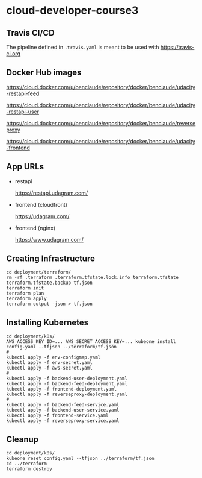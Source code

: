 # cloud-developer-course3

## Travis CI/CD

The pipeline defined in `.travis.yaml` is meant to be used with https://travis-ci.org

## Docker Hub images

https://cloud.docker.com/u/benclaude/repository/docker/benclaude/udacity-restapi-feed

https://cloud.docker.com/u/benclaude/repository/docker/benclaude/udacity-restapi-user

https://cloud.docker.com/u/benclaude/repository/docker/benclaude/reverseproxy

https://cloud.docker.com/u/benclaude/repository/docker/benclaude/udacity-frontend


## App URLs

- restapi
  
  https://restapi.udagram.com/

- frontend (cloudfront)
  
  https://udagram.com/

- frontend (nginx)

  https://www.udagram.com/


## Creating Infrastructure

```
cd deployment/terraform/
rm -rf .terraform .terraform.tfstate.lock.info terraform.tfstate terraform.tfstate.backup tf.json
terraform init
terraform plan
terraform apply
terraform output -json > tf.json
```

## Installing Kubernetes

```
cd deployment/k8s/
AWS_ACCESS_KEY_ID=... AWS_SECRET_ACCESS_KEY=... kubeone install config.yaml --tfjson ../terraform/tf.json
#
kubectl apply -f env-configmap.yaml
kubectl apply -f env-secret.yaml
kubectl apply -f aws-secret.yaml
#
kubectl apply -f backend-user-deployment.yaml
kubectl apply -f backend-feed-deployment.yaml
kubectl apply -f frontend-deployment.yaml
kubectl apply -f reverseproxy-deployment.yaml
#
kubectl apply -f backend-feed-service.yaml
kubectl apply -f backend-user-service.yaml
kubectl apply -f frontend-service.yaml
kubectl apply -f reverseproxy-service.yaml
```

## Cleanup

```
cd deployment/k8s/
kubeone reset config.yaml --tfjson ../terraform/tf.json
cd ../terraform
terraform destroy
```
